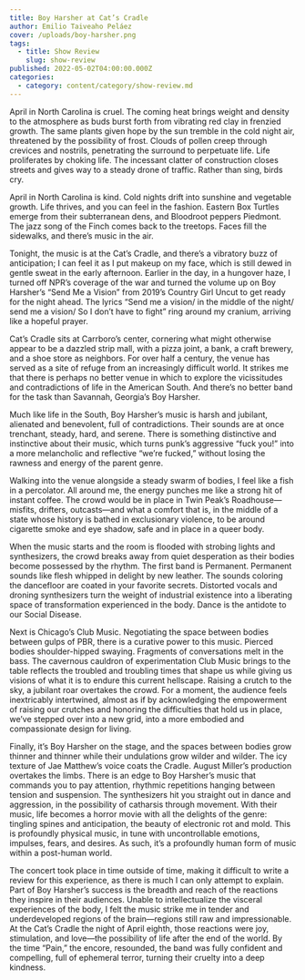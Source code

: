 ```yaml
---
title: Boy Harsher at Cat’s Cradle
author: Emilio Taiveaho Peláez
cover: /uploads/boy-harsher.png
tags:
  - title: Show Review
    slug: show-review
published: 2022-05-02T04:00:00.000Z
categories:
  - category: content/category/show-review.md
---
```


April in North Carolina is cruel. The coming heat brings weight and density to the atmosphere as buds burst forth from vibrating red clay in frenzied growth. The same plants given hope by the sun tremble in the cold night air, threatened by the possibility of frost. Clouds of pollen creep through crevices and nostrils, penetrating the surround to perpetuate life. Life proliferates by choking life. The incessant clatter of construction closes streets and gives way to a steady drone of traffic. Rather than sing, birds cry.

April in North Carolina is kind. Cold nights drift into sunshine and vegetable growth. Life thrives, and you can feel in the fashion. Eastern Box Turtles emerge from their subterranean dens, and Bloodroot peppers Piedmont. The jazz song of the Finch comes back to the treetops. Faces fill the sidewalks, and there’s music in the air.

Tonight, the music is at the Cat’s Cradle, and there’s a vibratory buzz of anticipation; I can feel it as I put makeup on my face, which is still dewed in gentle sweat in the early afternoon. Earlier in the day, in a hungover haze, I turned off NPR’s coverage of the war and turned the volume up on Boy Harsher’s “Send Me a Vision” from 2019’s Country Girl Uncut to get ready for the night ahead. The lyrics “Send me a vision/ in the middle of the night/ send me a vision/ So I don’t have to fight” ring around my cranium, arriving like a hopeful prayer.

Cat’s Cradle sits at Carrboro’s center, cornering what might otherwise appear to be a dazzled strip mall, with a pizza joint, a bank, a craft brewery, and a shoe store as neighbors. For over half a century, the venue has served as a site of refuge from an increasingly difficult world. It strikes me that there is perhaps no better venue in which to explore the vicissitudes and contradictions of life in the American South. And there’s no better band for the task than Savannah, Georgia’s Boy Harsher.

Much like life in the South, Boy Harsher’s music is harsh and jubilant, alienated and benevolent, full of contradictions. Their sounds are at once trenchant, steady, hard, and serene. There is something distinctive and instinctive about their music, which turns punk’s aggressive “fuck you!” into a more melancholic and reflective “we’re fucked,” without losing the rawness and energy of the parent genre.

Walking into the venue alongside a steady swarm of bodies, I feel like a fish in a percolator. All around me, the energy punches me like a strong hit of instant coffee. The crowd would be in place in Twin Peak’s Roadhouse—misfits, drifters, outcasts—and what a comfort that is, in the middle of a state whose history is bathed in exclusionary violence, to be around cigarette smoke and eye shadow, safe and in place in a queer body.

When the music starts and the room is flooded with strobing lights and synthesizers, the crowd breaks away from quiet desperation as their bodies become possessed by the rhythm. The first band is Permanent. Permanent sounds like flesh whipped in delight by new leather. The sounds coloring the dancefloor are coated in your favorite secrets. Distorted vocals and droning synthesizers turn the weight of industrial existence into a liberating space of transformation experienced in the body. Dance is the antidote to our Social Disease.

Next is Chicago’s Club Music. Negotiating the space between bodies between gulps of PBR, there is a curative power to this music. Pierced bodies shoulder-hipped swaying. Fragments of conversations melt in the bass. The cavernous cauldron of experimentation Club Music brings to the table reflects the troubled and troubling times that shape us while giving us visions of what it is to endure this current hellscape. Raising a crutch to the sky, a jubilant roar overtakes the crowd. For a moment, the audience feels inextricably intertwined, almost as if by acknowledging the empowerment of raising our crutches and honoring the difficulties that hold us in place, we’ve stepped over into a new grid, into a more embodied and compassionate design for living.

Finally, it’s Boy Harsher on the stage, and the spaces between bodies grow thinner and thinner while their undulations grow wilder and wilder. The icy texture of Jae Matthew’s voice coats the Cradle. August Miller’s production overtakes the limbs. There is an edge to Boy Harsher’s music that commands you to pay attention, rhythmic repetitions hanging between tension and suspension. The synthesizers hit you straight out in dance and aggression, in the possibility of catharsis through movement. With their music, life becomes a horror movie with all the delights of the genre: tingling spines and anticipation, the beauty of electronic rot and mold. This is profoundly physical music, in tune with uncontrollable emotions, impulses, fears, and desires. As such, it’s a profoundly human form of music within a post-human world.

The concert took place in time outside of time, making it difficult to write a review for this experience, as there is much I can only attempt to explain. Part of Boy Harsher’s success is the breadth and reach of the reactions they inspire in their audiences. Unable to intellectualize the visceral experiences of the body, I felt the music strike me in tender and underdeveloped regions of the brain—regions still raw and impressionable. At the Cat’s Cradle the night of April eighth, those reactions were joy, stimulation, and love—the possibility of life after the end of the world. By the time “Pain,” the encore, resounded, the band was fully confident and compelling, full of ephemeral terror, turning their cruelty into a deep kindness.
